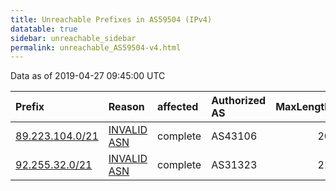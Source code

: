 ```yaml
---
title: Unreachable Prefixes in AS59504 (IPv4)
datatable: true
sidebar: unreachable_sidebar
permalink: unreachable_AS59504-v4.html
---
```


Data as of 2019-04-27 09:45:00 UTC


<div class="datatable-begin"></div>

| Prefix                                                   | Reason                                                                                                 | affected   | Authorized AS   |   MaxLength | Anchor                                         |   unreachable /24s |
|:---------------------------------------------------------|:-------------------------------------------------------------------------------------------------------|:-----------|:----------------|------------:|:-----------------------------------------------|-------------------:|
| [89.223.104.0/21](https://stat.ripe.net/89.223.104.0/21) | [INVALID ASN](https://rpki-validator.ripe.net/announcement-preview?asn=AS59504&prefix=89.223.104.0/21) | complete   | AS43106         |          20 | [RIPE](unreachable_RIPE_NCC_RPKI_Root-v4.html) |                  8 |
| [92.255.32.0/21](https://stat.ripe.net/92.255.32.0/21)   | [INVALID ASN](https://rpki-validator.ripe.net/announcement-preview?asn=AS59504&prefix=92.255.32.0/21)  | complete   | AS31323         |          21 | [RIPE](unreachable_RIPE_NCC_RPKI_Root-v4.html) |                  8 |

<div class="datatable-end"></div>